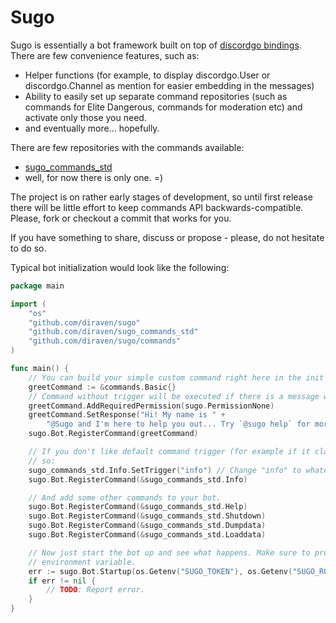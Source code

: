 # Sugo

Sugo is essentially a bot framework built on top of [discordgo bindings](https://github.com/bwmarrin/discordgo). There are few convenience features, such as:

- Helper functions (for example, to display discordgo.User or discordgo.Channel as mention for easier embedding in the messages)
- Ability to easily set up separate command repositories (such as commands for Elite Dangerous, commands for moderation etc) and activate only those you need.
- and eventually more... hopefully.

There are few repositories with the commands available:
- [sugo_commands_std](https://github.com/diraven/sugo_commands_std)
- well, for now there is only one. =)

The project is on rather early stages of development, so until first release there will be little effort to keep commands API backwards-compatible. Please, fork or checkout a commit that works for you.

If you have something to share, discuss or propose - please, do not hesitate to do so.

Typical bot initialization would look like the following:

```go
package main

import (
	"os"
	"github.com/diraven/sugo"
	"github.com/diraven/sugo_commands_std"
	"github.com/diraven/sugo/commands"
)

func main() {
	// You can build your simple custom command right here in the init if you so desire.
	greetCommand := &commands.Basic{}
	// Command without trigger will be executed if there is a message with bot mention and nothing else.
	greetCommand.AddRequiredPermission(sugo.PermissionNone)
	greetCommand.SetResponse("Hi! My name is " +
		"@Sugo and I'm here to help you out... Try `@sugo help` for more info.")
	sugo.Bot.RegisterCommand(greetCommand)

	// If you don't like default command trigger (for example if it clashes with some other one), you can change it like
	// so:
	sugo_commands_std.Info.SetTrigger("info") // Change "info" to whatever you see appropriate.
	sugo.Bot.RegisterCommand(&sugo_commands_std.Info)

	// And add some other commands to your bot.
	sugo.Bot.RegisterCommand(&sugo_commands_std.Help)
	sugo.Bot.RegisterCommand(&sugo_commands_std.Shutdown)
	sugo.Bot.RegisterCommand(&sugo_commands_std.Dumpdata)
	sugo.Bot.RegisterCommand(&sugo_commands_std.Loaddata)

	// Now just start the bot up and see what happens. Make sure to provide at least token via SUGO_TOKEN
	// environment variable.
	err := sugo.Bot.Startup(os.Getenv("SUGO_TOKEN"), os.Getenv("SUGO_ROOT_UID"))
	if err != nil {
		// TODO: Report error.
	}
}
```
